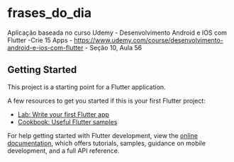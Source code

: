 # frases_do_dia

Aplicação baseada no curso Udemy - Desenvolvimento Android e IOS com Flutter -Crie 15 Apps - https://www.udemy.com/course/desenvolvimento-android-e-ios-com-flutter - Seção 10, Aula 56

## Getting Started

This project is a starting point for a Flutter application.

A few resources to get you started if this is your first Flutter project:

- [Lab: Write your first Flutter app](https://docs.flutter.dev/get-started/codelab)
- [Cookbook: Useful Flutter samples](https://docs.flutter.dev/cookbook)

For help getting started with Flutter development, view the
[online documentation](https://docs.flutter.dev/), which offers tutorials,
samples, guidance on mobile development, and a full API reference.
